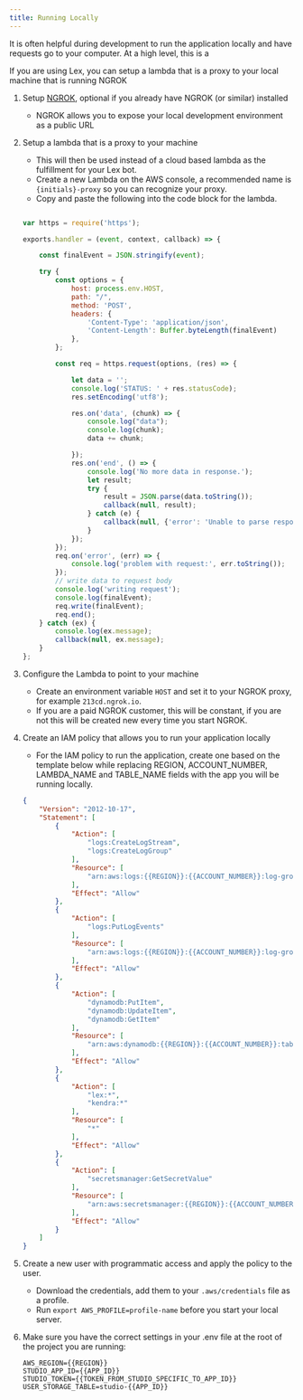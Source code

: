 ```yaml
---
title: Running Locally
---
```


It is often helpful during development to run the application locally and have requests go to your computer. At a high level, this is a

If you are using Lex, you can setup a lambda that is a proxy to your local machine that is running NGROK

1. Setup [NGROK](https://ngrok.com/), optional if you already have NGROK (or similar) installed
    - NGROK allows you to expose your local development environment as a public URL

1. Setup a lambda that is a proxy to your machine
    - This will then be used instead of a cloud based lambda as the fulfillment for your Lex bot.
    - Create a new Lambda on the AWS console, a recommended name is `{initials}-proxy` so you can recognize your proxy.
    - Copy and paste the following into the code block for the lambda.

    ```js

    var https = require('https');

    exports.handler = (event, context, callback) => {

        const finalEvent = JSON.stringify(event);

        try {
            const options = {
                host: process.env.HOST,
                path: "/",
                method: 'POST',
                headers: {
                    'Content-Type': 'application/json',
                    'Content-Length': Buffer.byteLength(finalEvent)
                },
            };

            const req = https.request(options, (res) => {

                let data = '';
                console.log('STATUS: ' + res.statusCode);
                res.setEncoding('utf8');

                res.on('data', (chunk) => {
                    console.log("data");
                    console.log(chunk);
                    data += chunk;

                });
                res.on('end', () => {
                    console.log('No more data in response.');
                    let result;
                    try {
                        result = JSON.parse(data.toString());
                        callback(null, result);
                    } catch (e) {
                        callback(null, {'error': 'Unable to parse response: ' + e.toString()});
                    }
                });
            });
            req.on('error', (err) => {
                console.log('problem with request:', err.toString());
            });
            // write data to request body
            console.log('writing request');
            console.log(finalEvent);
            req.write(finalEvent);
            req.end();
        } catch (ex) {
            console.log(ex.message);
            callback(null, ex.message);
        }
    };
    ```

1. Configure the Lambda to point to your machine 
    - Create an environment variable `HOST` and set it to your NGROK proxy, for example `213cd.ngrok.io`.
    - If you are a paid NGROK customer, this will be constant, if you are not this will be created new every time you start NGROK.

1. Create an IAM policy that allows you to run your application locally
    - For the IAM policy to run the application, create one based on the template below while replacing REGION, ACCOUNT_NUMBER, LAMBDA_NAME and TABLE_NAME fields with the app you will be running locally.

    ```json
    {
        "Version": "2012-10-17",
        "Statement": [
            {
                "Action": [
                    "logs:CreateLogStream",
                    "logs:CreateLogGroup"
                ],
                "Resource": [
                    "arn:aws:logs:{{REGION}}:{{ACCOUNT_NUMBER}}:log-group:/aws/lambda/{{LAMBDA_NAME}}:*"
                ],
                "Effect": "Allow"
            },
            {
                "Action": [
                    "logs:PutLogEvents"
                ],
                "Resource": [
                    "arn:aws:logs:{{REGION}}:{{ACCOUNT_NUMBER}}:log-group:/aws/lambda/{{LAMBDA_NAME}}:*:*"
                ],
                "Effect": "Allow"
            },
            {
                "Action": [
                    "dynamodb:PutItem",
                    "dynamodb:UpdateItem",
                    "dynamodb:GetItem"
                ],
                "Resource": [
                    "arn:aws:dynamodb:{{REGION}}:{{ACCOUNT_NUMBER}}:table/{{TABLE_NAME}}"
                ],
                "Effect": "Allow"
            },
            {
                "Action": [
                    "lex:*",
                    "kendra:*"
                ],
                "Resource": [
                    "*"
                ],
                "Effect": "Allow"
            },
            {
                "Action": [
                    "secretsmanager:GetSecretValue"
                ],
                "Resource": [
                    "arn:aws:secretsmanager:{{REGION}}:{{ACCOUNT_NUMBER}}:secret:{{SECRET_NAME}}*"
                ],
                "Effect": "Allow"
            }
        ]
    }
    ```

1. Create a new user with programmatic access and apply the policy to the user.
    - Download the credentials, add them to your `.aws/credentials` file as a profile.
    - Run `export AWS_PROFILE=profile-name` before you start your local server.

1. Make sure you have the correct settings in your .env file at the root of the project you are running:

    ```env
    AWS_REGION={{REGION}}
    STUDIO_APP_ID={{APP_ID}}
    STUDIO_TOKEN={{TOKEN_FROM_STUDIO_SPECIFIC_TO_APP_ID}}
    USER_STORAGE_TABLE=studio-{{APP_ID}}
    ```
